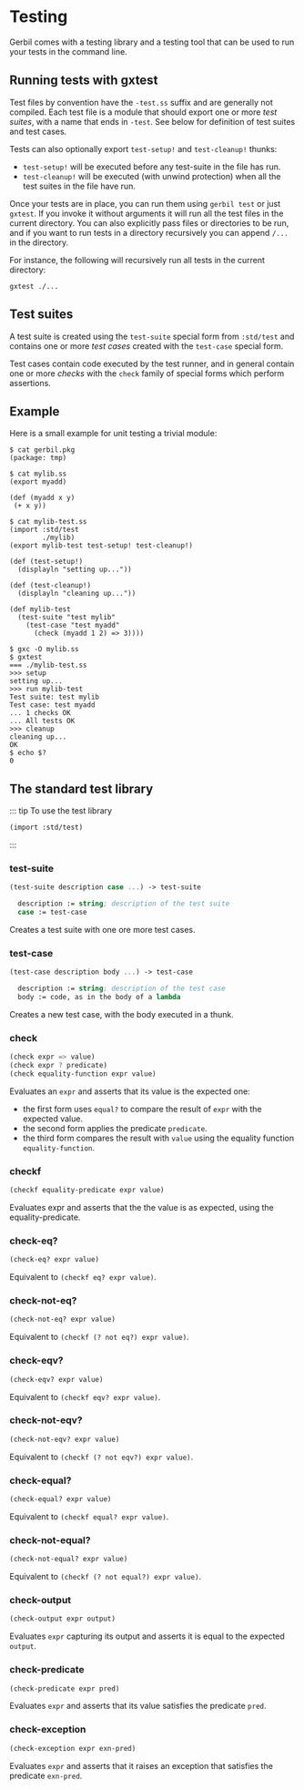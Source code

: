# Testing

Gerbil comes with a testing library and a testing tool that can be used to run your tests
in the command line.

## Running tests with gxtest

Test files by convention have the `-test.ss` suffix and are generally not compiled.
Each test file is a module that should export one or more _test suites_, with a name that
ends in `-test`. See below for definition of test suites and test cases.

Tests can also optionally export `test-setup!` and `test-cleanup!` thunks:
- `test-setup!` will be executed before any test-suite in the file has run.
- `test-cleanup!` will be executed (with unwind protection) when all the test suites in the
  file have run.

Once your tests are in place, you can run them using `gerbil test` or just `gxtest`.
If you invoke it without arguments it will run all the test files in the current directory.
You can also explicitly pass files or directories to be run, and if you want to run tests
in a directory recursively you can append `/...` in the directory.

For instance, the following will recursively run all tests in the current directory:
```
gxtest ./...
```

## Test suites

A test suite is created using the `test-suite` special form from `:std/test` and contains one
or more _test cases_ created with the `test-case` special form.

Test cases contain code executed by the test runner, and in general contain one or more _checks_ with the `check` family of special forms which perform assertions.


## Example
Here is a small example for unit testing a trivial module:

```
$ cat gerbil.pkg
(package: tmp)

$ cat mylib.ss
(export myadd)

(def (myadd x y)
 (+ x y))

$ cat mylib-test.ss
(import :std/test
        ./mylib)
(export mylib-test test-setup! test-cleanup!)

(def (test-setup!)
  (displayln "setting up..."))

(def (test-cleanup!)
  (displayln "cleaning up..."))

(def mylib-test
  (test-suite "test mylib"
    (test-case "test myadd"
      (check (myadd 1 2) => 3))))

$ gxc -O mylib.ss
$ gxtest
=== ./mylib-test.ss
>>> setup
setting up...
>>> run mylib-test
Test suite: test mylib
Test case: test myadd
... 1 checks OK
... All tests OK
>>> cleanup
cleaning up...
OK
$ echo $?
0
```


## The standard test library

::: tip To use the test library
```scheme
(import :std/test)
```
:::

### test-suite
```scheme
(test-suite description case ...) -> test-suite

  description := string; description of the test suite
  case := test-case
```

Creates a test suite with one ore more test cases.

### test-case
```scheme
(test-case description body ...) -> test-case

  description := string; description of the test case
  body := code, as in the body of a lambda
```

Creates a new test case, with the body executed in a thunk.

### check
```scheme
(check expr => value)
(check expr ? predicate)
(check equality-function expr value)
```

Evaluates an `expr` and asserts that its value is the expected one:
- the first form uses `equal?` to compare the result of `expr` with the expected value.
- the second form applies the predicate `predicate`.
- the third form compares the result with `value` using the equality function `equality-function`.


### checkf
```scheme
(checkf equality-predicate expr value)
```

Evaluates expr and asserts that the the value is as expected, using the equality-predicate.

### check-eq?
```scheme
(check-eq? expr value)
```

Equivalent to `(checkf eq? expr value)`.

### check-not-eq?
```scheme
(check-not-eq? expr value)
```

Equivalent to `(checkf (? not eq?) expr value)`.

### check-eqv?
```scheme
(check-eqv? expr value)
```

Equivalent to `(checkf eqv? expr value)`.


### check-not-eqv?
```scheme
(check-not-eqv? expr value)
```

Equivalent to `(checkf (? not eqv?) expr value)`.


### check-equal?
```scheme
(check-equal? expr value)
```

Equivalent to `(checkf equal? expr value)`.


### check-not-equal?
```scheme
(check-not-equal? expr value)
```

Equivalent to `(checkf (? not equal?) expr value)`.

### check-output
```scheme
(check-output expr output)
```

Evaluates `expr` capturing its output and asserts it is equal to the expected `output`.

### check-predicate
```scheme
(check-predicate expr pred)
```

Evaluates `expr` and asserts that its value satisfies the predicate `pred`.

### check-exception
```scheme
(check-exception expr exn-pred)
```

Evaluates `expr` and asserts that it raises an exception that satisfies the predicate `exn-pred`.
